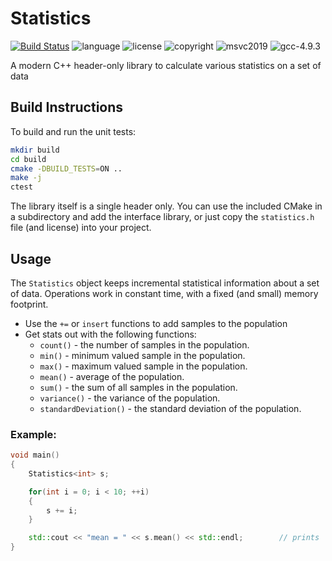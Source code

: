# Statistics
[![Build Status](https://travis-ci.org/nholthaus/statistics.svg?branch=master)](https://travis-ci.org/github/nholthaus/statistics) ![language](https://img.shields.io/badge/language-c++17-blue.svg) ![license](https://img.shields.io/badge/license-MIT-orange.svg) ![copyright](https://img.shields.io/badge/%C2%A9-Nic_Holthaus-orange.svg) ![msvc2019](https://img.shields.io/badge/MSVC-2019-ff69b4.svg) ![gcc-4.9.3](https://img.shields.io/badge/GCC-9.3.0-ff69b4.svg)

A modern C++ header-only library to calculate various statistics on a set of data

## Build Instructions

To build and run the unit tests:

``` bash
mkdir build
cd build
cmake -DBUILD_TESTS=ON ..
make -j
ctest
```

The library itself is a single header only. You can use the included CMake in a subdirectory and add the interface library, or just copy the `statistics.h` file (and license) into your project.

## Usage

The `Statistics` object keeps incremental statistical information about a set of data. Operations work in constant time, with a fixed (and small) memory footprint.

- Use the `+=` or `insert` functions to add samples to the population
- Get stats out with the following functions:
	- `count()` - the number of samples in the population.
	- `min()` - minimum valued sample in the population.
	- `max()` - maximum valued sample in the population.
	- `mean()` - average of the population.
	- `sum()` - the sum of all samples in the population.
	- `variance()` - the variance of the population.
	- `standardDeviation()` - the standard deviation of the population.

### Example:

```c++
void main()
{
	Statistics<int> s;

	for(int i = 0; i < 10; ++i)
	{
		s += i;
	}

	std::cout << "mean = " << s.mean() << std::endl;		// prints 'mean = 4.5'
}
```
